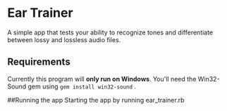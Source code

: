 # Ear Trainer

A simple app that tests your ability to recognize tones and differentiate between lossy and lossless audio files.

## Requirements
Currently this program will **only run on Windows**. You'll need the Win32-Sound gem using `gem install win32-sound` .

##Running the app
Starting the app by running ear_trainer.rb
